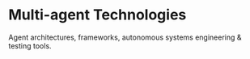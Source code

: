 # Multi-agent Technologies
Agent architectures, frameworks, autonomous systems engineering &amp; testing tools.
